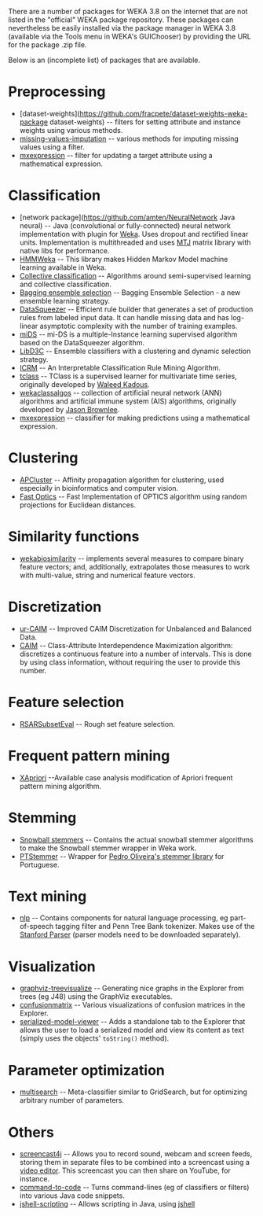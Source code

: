 There are a number of packages for WEKA 3.8 on the internet that are not listed in the "official" WEKA package repository. These packages can nevertheless be easily installed via the package manager in WEKA 3.8 (available via the Tools menu in WEKA's GUIChooser) by providing the URL for the package .zip file.

Below is an (incomplete list) of packages that are available.
 
# Preprocessing

* [dataset-weights](https://github.com/fracpete/dataset-weights-weka-package dataset-weights) -- filters for setting attribute and instance weights using various methods.
* [missing-values-imputation](https://github.com/fracpete/missing-values-imputation-weka-package) -- various methods for imputing missing values using a filter.
* [mxexpression](https://github.com/fracpete/mxexpression-weka-package) -- filter for updating a target attribute using a mathematical expression.

# Classification

* [network package](https://github.com/amten/NeuralNetwork Java neural) -- Java (convolutional or fully-connected) neural network implementation with plugin for [Weka](http://www.cs.waikato.ac.nz/ml/weka/). Uses dropout and rectified linear units. Implementation is multithreaded and uses [MTJ](https://github.com/fommil/matrix-toolkits-java) matrix library with native libs for performance.
* [HMMWeka](http://doc.gold.ac.uk/~mas02mg/software/hmmweka/) -- This library makes Hidden Markov Model machine learning available in Weka.
* [Collective classification](https://github.com/fracpete/collective-classification-weka-package) -- Algorithms around semi-supervised learning and collective classification.
* [Bagging ensemble selection](http://www.quansun.com/bagging_es/) -- Bagging Ensemble Selection - a new ensemble learning strategy.
* [DataSqueezer](http://www.cioslab.vcu.edu/alg/InstallWekaPackage.htm) -- Efficient rule builder that generates a set of production rules from labeled input data. It can handle missing data and has log-linear asymptotic complexity with the number of training examples.
* [miDS](http://www.cioslab.vcu.edu/alg/InstallWekaPackage.htm) -- mi-DS is a multiple-Instance learning supervised algorithm based on the DataSqueezer algorithm.
* [LibD3C](http://datamining.xmu.edu.cn/main/~chenwq/downloads/) -- Ensemble classifiers with a clustering and dynamic selection strategy.
* [ICRM](http://www.uco.es/grupos/kdis/kdiswiki/ICRM/) -- An Interpretable Classification Rule Mining Algorithm.
* [tclass](https://github.com/fracpete/tclass-weka-package) -- TClass is a supervised learner for multivariate time series, originally developed by [Waleed Kadous](http://www.cse.unsw.edu.au/~waleed/).
* [wekaclassalgos](https://github.com/fracpete/wekaclassalgos) -- collection of artificial neural network (ANN) algorithms and artificial immune system (AIS) algorithms, originally developed by [Jason Brownlee](https://sourceforge.net/projects/wekaclassalgos/).
* [mxexpression](https://github.com/fracpete/mxexpression-weka-package) -- classifier for making predictions using a mathematical expression.

# Clustering

* [APCluster](http://datamining.xmu.edu.cn/main/~chenwq/downloads) -- Affinity propagation algorithm for clustering, used especially in bioinformatics and computer vision.
* [Fast Optics](http://voltaic-sandbox-523.appspot.com/projects.html) -- Fast Implementation of OPTICS algorithm using random projections for Euclidean distances.

# Similarity functions

* [wekabiosimilarity](http://sourceforge.net/projects/wekabiosimilarity/) -- implements several measures to compare binary feature vectors; and, additionally, extrapolates those measures to work with multi-value, string and numerical feature vectors.

# Discretization

* [ur-CAIM](http://www.uco.es/grupos/kdis/kdiswiki/ur-CAIM/) -- Improved CAIM Discretization for Unbalanced and Balanced Data.
* [CAIM](http://www.cioslab.vcu.edu/alg/InstallWekaPackage.htm) -- Class-Attribute Interdependence Maximization algorithm: discretizes a continuous feature into a number of intervals. This is done by using class information, without requiring the user to provide this number.

# Feature selection

* [RSARSubsetEval](http://users.aber.ac.uk/pds7/weka/) -- Rough set feature selection.

# Frequent pattern mining

* [XApriori](https://github.com/mniemann87/XApriori) --Available case analysis modification of Apriori frequent pattern mining algorithm.

# Stemming

* [Snowball stemmers](https://github.com/fracpete/snowball-stemmers-weka-package/releases) -- Contains the actual snowball stemmer algorithms to make the Snowball stemmer wrapper in Weka work.
* [PTStemmer](https://github.com/fracpete/ptstemmer-weka-package/releases) -- Wrapper for [Pedro Oliveira's stemmer library](http://code.google.com/p/ptstemmer/) for Portuguese.

# Text mining

* [nlp](https://github.com/fracpete/nlp-weka-package/releases) -- Contains components for natural language processing, eg part-of-speech tagging filter and Penn Tree Bank tokenizer. Makes use of the [Stanford Parser](http://nlp.stanford.edu/software/) (parser models need to be downloaded separately).

# Visualization

* [graphviz-treevisualize](https://github.com/fracpete/graphviz-treevisualize-weka-package/releases) -- Generating nice graphs in the Explorer from trees (eg J48) using the GraphViz executables.
* [confusionmatrix](https://github.com/fracpete/confusionmatrix-weka-package/releases) -- Various visualizations of confusion matrices in the Explorer.
* [serialized-model-viewer](https://github.com/fracpete/serialized-model-viewer-weka-package/releases) -- Adds a standalone tab to the Explorer that allows the user to load a serialized model and view its content as text (simply uses the objects' `toString()` method).

# Parameter optimization

* [multisearch](https://github.com/fracpete/multisearch-weka-package/releases) -- Meta-classifier similar to GridSearch, but for optimizing arbitrary number of parameters.

# Others

* [screencast4j](https://github.com/fracpete/screencast4j-weka-package) -- Allows you to record sound, webcam and screen feeds, storing them in separate files to be combined into a screencast using a [video editor](https://en.wikipedia.org/wiki/List_of_video_editing_software). This screencast you can then share on YouTube, for instance.
* [command-to-code](https://github.com/fracpete/command-to-code-weka-package) -- Turns command-lines (eg of classifiers or filters) into various Java code snippets.
* [jshell-scripting](https://github.com/fracpete/jshell-scripting-weka-package) -- Allows scripting in Java, using [jshell](https://docs.oracle.com/javase/9/jshell/)

